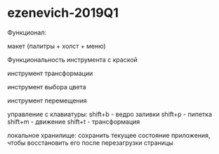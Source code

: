 # ezenevich-2019Q1

Функционал:

макет (палитры + холст + меню)

Функциональность инструмента с краской

инструмент трансформации

инструмент выбора цвета

инструмент перемещения

управление с клавиатуры: shift+b - ведро заливки shift+p - пипетка shift+m - движение shift+t - трансформация

локальное хранилище: сохранить текущее состояние приложения, чтобы восстановить его после перезагрузки страницы
